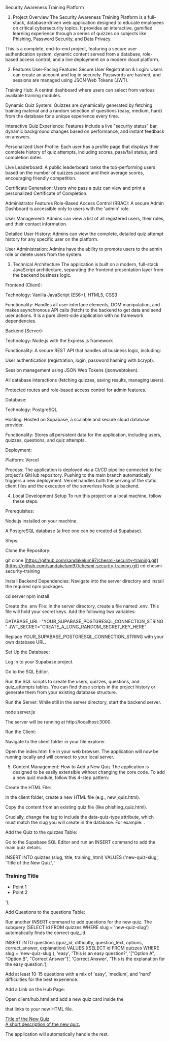 Security Awareness Training Platform


1. Project Overview
The Security Awareness Training Platform is a full-stack, database-driven web application designed to educate employees on critical cybersecurity topics. It provides an interactive, gamified learning experience through a series of quizzes on subjects like Phishing, Password Security, and Data Privacy.

This is a complete, end-to-end project, featuring a secure user authentication system, dynamic content served from a database, role-based access control, and a live deployment on a modern cloud platform.

2. Features
User-Facing Features
Secure User Registration & Login: Users can create an account and log in securely. Passwords are hashed, and sessions are managed using JSON Web Tokens (JWT).

Training Hub: A central dashboard where users can select from various available training modules.

Dynamic Quiz System: Quizzes are dynamically generated by fetching training material and a random selection of questions (easy, medium, hard) from the database for a unique experience every time.

Interactive Quiz Experience: Features include a live "security status" bar, dynamic background changes based on performance, and instant feedback on answers.

Personalized User Profile: Each user has a profile page that displays their complete history of quiz attempts, including scores, pass/fail status, and completion dates.

Live Leaderboard: A public leaderboard ranks the top-performing users based on the number of quizzes passed and their average scores, encouraging friendly competition.

Certificate Generation: Users who pass a quiz can view and print a personalized Certificate of Completion.

Administrator Features
Role-Based Access Control (RBAC): A secure Admin Dashboard is accessible only to users with the 'admin' role.

User Management: Admins can view a list of all registered users, their roles, and their contact information.

Detailed User History: Admins can view the complete, detailed quiz attempt history for any specific user on the platform.

User Administration: Admins have the ability to promote users to the admin role or delete users from the system.

3. Technical Architecture
The application is built on a modern, full-stack JavaScript architecture, separating the frontend presentation layer from the backend business logic.

Frontend (Client):

Technology: Vanilla JavaScript (ES6+), HTML5, CSS3

Functionality: Handles all user interface elements, DOM manipulation, and makes asynchronous API calls (fetch) to the backend to get data and send user actions. It is a pure client-side application with no framework dependencies.

Backend (Server):

Technology: Node.js with the Express.js framework

Functionality: A secure REST API that handles all business logic, including:

User authentication (registration, login, password hashing with bcrypt).

Session management using JSON Web Tokens (jsonwebtoken).

All database interactions (fetching quizzes, saving results, managing users).

Protected routes and role-based access control for admin features.

Database:

Technology: PostgreSQL

Hosting: Hosted on Supabase, a scalable and secure cloud database provider.

Functionality: Stores all persistent data for the application, including users, quizzes, questions, and quiz attempts.

Deployment:

Platform: Vercel

Process: The application is deployed via a CI/CD pipeline connected to the project's GitHub repository. Pushing to the main branch automatically triggers a new deployment. Vercel handles both the serving of the static client files and the execution of the serverless Node.js backend.

4. Local Development Setup
To run this project on a local machine, follow these steps.

Prerequisites:

Node.js installed on your machine.

A PostgreSQL database (a free one can be created at Supabase).

Steps:

Clone the Repository:

git clone [https://github.com/sandakelum97/chesmi-security-training.git](https://github.com/sandakelum97/chesmi-security-training.git)
cd chesmi-security-training

Install Backend Dependencies:
Navigate into the server directory and install the required npm packages.

cd server
npm install

Create the .env File:
In the server directory, create a file named .env. This file will hold your secret keys. Add the following two variables:

DATABASE_URL="YOUR_SUPABASE_POSTGRESQL_CONNECTION_STRING"
JWT_SECRET="CREATE_A_LONG_RANDOM_SECRET_KEY_HERE"

Replace YOUR_SUPABASE_POSTGRESQL_CONNECTION_STRING with your own database URL.

Set Up the Database:

Log in to your Supabase project.

Go to the SQL Editor.

Run the SQL scripts to create the users, quizzes, questions, and quiz_attempts tables. You can find these scripts in the project history or generate them from your existing database structure.

Run the Server:
While still in the server directory, start the backend server.

node server.js

The server will be running at http://localhost:3000.

Run the Client:

Navigate to the client folder in your file explorer.

Open the index.html file in your web browser. The application will now be running locally and will connect to your local server.

5. Content Management: How to Add a New Quiz
The application is designed to be easily extensible without changing the core code. To add a new quiz module, follow this 4-step pattern:

Create the HTML File:

In the client folder, create a new HTML file (e.g., new_quiz.html).

Copy the content from an existing quiz file (like phishing_quiz.html).

Crucially, change the <body> tag to include the data-quiz-type attribute, which must match the slug you will create in the database. For example: <body data-quiz-type="new-quiz-slug">.

Add the Quiz to the quizzes Table:

Go to the Supabase SQL Editor and run an INSERT command to add the main quiz details.

INSERT INTO quizzes (slug, title, training_html)
VALUES ('new-quiz-slug', 'Title of the New Quiz', '<h3>Training Title</h3><ul><li>Point 1</li><li>Point 2</li></ul>');

Add Questions to the questions Table:

Run another INSERT command to add questions for the new quiz. The subquery (SELECT id FROM quizzes WHERE slug = 'new-quiz-slug') automatically finds the correct quiz_id.

INSERT INTO questions (quiz_id, difficulty, question_text, options, correct_answer, explanation)
VALUES
    ((SELECT id FROM quizzes WHERE slug = 'new-quiz-slug'), 'easy', 'This is an easy question?', '["Option A", "Option B", "Correct Answer"]', 'Correct Answer', 'This is the explanation for the easy question.');

Add at least 10-15 questions with a mix of 'easy', 'medium', and 'hard' difficulties for the best experience.

Add a Link on the Hub Page:

Open client/hub.html and add a new quiz card inside the <div class="quiz-card-container"> that links to your new HTML file.

<a href="new_quiz.html" class="quiz-card">
    <div class="card-icon"><i class="fas fa-star"></i></div>
    <div class="card-title">Title of the New Quiz</div>
    <div class="card-description">A short description of the new quiz.</div>
</a>

The application will automatically handle the rest.
